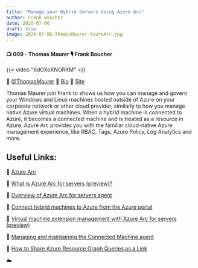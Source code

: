 ```yaml
---
title: "Manage your Hybrid Servers Using Azure Arc"
author: Frank Boucher
date: 2020-07-06
draft: true
image: 2020-07-06–ThomasMaurer-AzureArc.jpg
---
```


#### 📺 009 - Thomas Maurer 🎙️ Frank Boucher

<!--more-->

{{< video "6dOXoXNORKM" >}}

🔗 [@ThomasMaurer](https://twitter.com/ThomasMaurer)
🔗 [Bio](https://developer.microsoft.com/en-us/advocates/thomas-maurer)
🔗 [Site](https://www.thomasmaurer.ch)

Thomas Maurer join Frank to shows us how you can manage and govern your Windows and Linux machines hosted outside of Azure on your corporate network or other cloud provider, similarly to how you manage native Azure virtual machines. When a hybrid machine is connected to Azure, it becomes a connected machine and is treated as a resource in Azure. Azure Arc provides you with the familiar cloud-native Azure management experience, like RBAC, Tags, Azure Policy, Log Analytics and more.

## Useful Links:

🔗 [Azure Arc](https://cda.ms/1nL)

🔗 [What is Azure Arc for servers (preview)?](https://cda.ms/1nP)

🔗 [Overview of Azure Arc for servers agent](https://cda.ms/1nN)

🔗 [Connect hybrid machines to Azure from the Azure portal](https://cda.ms/1nQ)

🔗 [Virtual machine extension management with Azure Arc for servers (preview)](https://cda.ms/1nR)

🔗 [Managing and maintaining the Connected Machine agent](https://cda.ms/1nS)

🔗 [How to Share Azure Resource Graph Queries as a Link](https://cda.ms/1nY)

☁️
